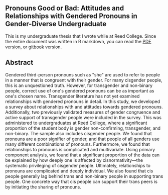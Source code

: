## Pronouns Good or Bad: Attitudes and Relationships with Gendered Pronouns in Gender-Diverse Undergraduate
This is my undergraduate thesis that I wrote while at Reed College.
Since the entire document was written in R markdown, you can read the [PDF](https://github.com/overwatchcorp/thesis/blob/master/index/_book/thesis.pdf) version,
or [gitbook](https://fungj.net/thesis) version.

## Abstract
Gendered third-person pronouns such as "she" are used to refer to people in a manner that is congruent with their gender. For many cisgender people, this is an unquestioned truth. However, for transgender and non-binary people, correct use of one's gendered pronouns can be as important as one's chosen name. Transgender literature has not yet examined relationships with gendered pronouns in detail. In this study, we developed a survey about relationships with and attitudes towards gendered pronouns. Additionally, two previously validated measures of gender congruence and active support of transgender people were included in the survey. This was administered to undergraduates at Reed College, where a significant proportion of the student body is gender non-confirming, transgender, and non-binary. The sample also includes cisgender people. We found that pronouns are a poor signifier of gender, and that people of all genders use many different combinations of pronouns. Furthermore, we found that relationships to pronouns is complicated and multivariate. Using primary component analysis, we found that a significant proportion of the data can be explained by how deeply one is affected by cisnormativity—the systematic privileging of cisgender people. Ultimately, relationships to pronouns are complicated and deeply individual. We also found that cis people generally lag behind trans and non-binary people in supporting trans people. One concrete way that cis people can support their trans peers is by initiating the sharing of pronouns.
